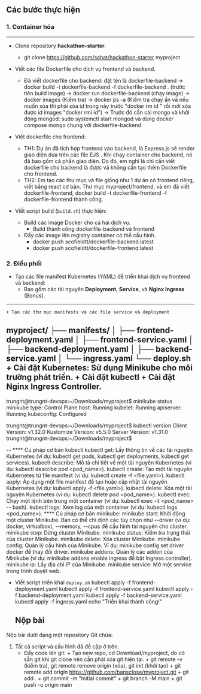 ## Các bước thực hiện
### 1. Container hóa
---------------------------------------------------------------
- Clone repository **hackathon-starter**. 
    + git clone https://github.com/sahat/hackathon-starter myproject
- Viết các file Dockerfile cho dịch vụ frontend và backend.
    + Đã viết dockerfile cho backend: đặt tên là dockerfile-backend
      -> docker build -t dockerfile-backend -f dockerfile-backend . (trước tiên build image)
      -> docker run dockerfile-backend (chạy image)
      -> docker images (Kiểm tra)
      -> docker ps -a (Kiểm tra chạy ẩn và nếu muốn xóa thì phải xóa id trong này trước "docker rm id " rồi mới xóa được id images "docker rmi id")
      -> Trước đó cần cài mongo và khởi động mongod: sudo systemctl start mongod và dùng docker compose mongo chung với dockerfile-backend.
- Viết dockerfile cho frontend: 
    + TH1: Dự án đã tích hợp frontend vào backend, là Express.js sẽ render giao diện dựa trên các file EJS . Khi chạy container cho backend, nó đã bao gồm cả phần giao diện. Do đó, em nghĩ là chỉ cần viết dockerfile cho backend là được và không cần tạo thêm Dockerfile cho frontend.
    + TH2: Em tạo các thư mục và file giống như 1 dự án có frontend riêng, viết bằng react cơ bản. Thư mục myproject/frontend, và em đã viết dockerfile-frontend, docker build -t dockerfile-frontend -f dockerfile-frontend thành công.
      
- Viết script build (`build.sh`) thực hiện: 
  - Build các image Docker cho cả hai dịch vụ. 
    + Build thành công dockerfile-backend và frontend
  - Đẩy các image lên registry container có thể cấu hình. 
    + docker push scofieldtt/dockerfile-backend:latest
    + docker push scofieldtt/dockerfile-frontend:latest
    
### 2. Điều phối
- Tạo các file manifest Kubernetes (YAML) để triển khai dịch vụ frontend và backend: 
  - Bao gồm các tài nguyên **Deployment**, **Service**, và **Nginx Ingress** (Bonus). 
------------------------------------------------------------------------------------- 
    + Tạo các thư mục manifests và các file service và deployment 
  myproject/
├── manifests/
│   ├── frontend-deployment.yaml
│   ├── frontend-service.yaml
│   ├── backend-deployment.yaml
│   ├── backend-service.yaml
│   └── ingress.yaml
└── deploy.sh
    + Cài đặt Kubernetes: Sử dụng Minikube cho môi trường phát triển.
    + Cài đặt kubectl
    + Cài đặt Nginx Ingress Controller.
--
trungnt@trungnt-devops:~/Downloads/myproject$ minikube status
minikube
type: Control Plane
host: Running
kubelet: Running
apiserver: Running
kubeconfig: Configured

trungnt@trungnt-devops:~/Downloads/myproject$ kubectl version 
Client Version: v1.32.0
Kustomize Version: v5.5.0
Server Version: v1.31.0
trungnt@trungnt-devops:~/Downloads/myproject$ 

--
  **** Cú pháp cơ bản kubectl
        kubectl get: Lấy thông tin về các tài nguyên Kubernetes (ví dụ: kubectl get pods, kubectl get deployments, kubectl get services).
        kubectl describe: Mô tả chi tiết về một tài nguyên Kubernetes (ví dụ: kubectl describe pod <pod_name>).
        kubectl create: Tạo một tài nguyên Kubernetes từ file manifest (ví dụ: kubectl create -f <file.yaml>).
        kubectl apply: Áp dụng một file manifest để tạo hoặc cập nhật tài nguyên Kubernetes (ví dụ: kubectl apply -f <file.yaml>).
        kubectl delete: Xóa một tài nguyên Kubernetes (ví dụ: kubectl delete pod <pod_name>).
        kubectl exec: Chạy một lệnh bên trong một container (ví dụ: kubectl exec -it <pod_name> -- bash).
        kubectl logs: Xem log của một container (ví dụ: kubectl logs <pod_name>).
  **** Cú pháp cơ bản minikube:
        minikube start: Khởi động một cluster Minikube. Bạn có thể chỉ định các tùy chọn như --driver (ví dụ: docker, virtualbox), --memory, --cpus để cấu hình tài nguyên cho cluster.
        minikube stop: Dừng cluster Minikube.
        minikube status: Kiểm tra trạng thái của cluster Minikube.
        minikube delete: Xóa cluster Minikube.
        minikube config: Quản lý cấu hình của Minikube. Ví dụ: minikube config set driver docker để thay đổi driver.
        minikube addons: Quản lý các addon của Minikube (ví dụ: minikube addons enable ingress để bật Ingress controller).
        minikube ip: Lấy địa chỉ IP của Minikube.
        minikube service: Mở một service trong trình duyệt web.
- Viết script triển khai `deploy.sh`
     kubectl apply -f frontend-deployment.yaml
     kubectl apply -f frontend-service.yaml
     kubectl apply -f backend-deployment.yaml
     kubectl apply -f backend-service.yaml
     kubectl apply -f ingress.yaml
echo "Triển khai thành công!"
  
  ## Nộp bài
Nộp bài dưới dạng một repository Git chứa:  
1. Tất cả script và cấu hình đã đề cập ở trên.
    - Đẩy code lên git: + Tạo new repo, cd Download/myproject, do có sẵn git khi git clone nên cần phải xóa git hiện tại.
                        + git remote -v (kiểm tra), git remote remove origin (xóa), git init (khởi tạo)
                        + git remote add origin https://github.com/bansclose/myproject.git
                        + git add .
                        + git commit -m "Initial commit"
                        + git branch -M main
                        + git push -u origin main

  
